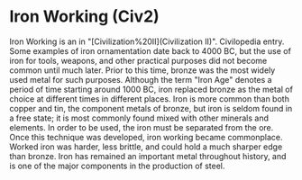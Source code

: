 # Iron Working (Civ2)

 Iron Working is an in "[Civilization%20II](Civilization II)".
Civilopedia entry.
Some examples of iron ornamentation date back to 4000 BC, but the use of iron for tools, weapons, and other practical purposes did not become common until much later. Prior to this time, bronze was the most widely used metal for such purposes. Although the term "Iron Age" denotes a period of time starting around 1000 BC, iron replaced bronze as the metal of choice at different times in different places. Iron is more common than both copper and tin, the component metals of bronze, but iron is seldom found in a free state; it is most commonly found mixed with other minerals and elements. In order to be used, the iron must be separated from the ore. Once this technique was developed, iron working became commonplace. Worked iron was harder, less brittle, and could hold a much sharper edge than bronze. Iron has remained an important metal throughout history, and is one of the major components in the production of steel.